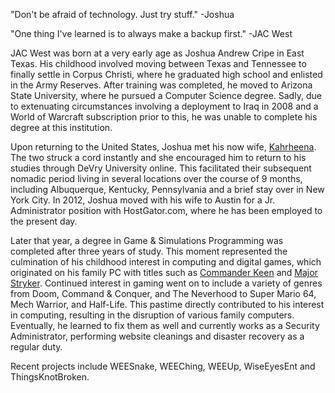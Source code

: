 <html><body><p>"Don't be afraid of technology. Just try stuff."
-Joshua

"One thing I've learned is to always make a backup first."
-JAC West

JAC West was born at a very early age as Joshua Andrew Cripe in East Texas. His childhood involved moving between Texas and Tennessee to finally settle in Corpus Christi, where he graduated high school and enlisted in the Army Reserves. After training was completed, he moved to Arizona State University, where he pursued a Computer Science degree. Sadly, due to extenuating circumstances involving a deployment to Iraq in 2008 and a World of Warcraft subscription prior to this, he was unable to complete his degree at this institution.

Upon returning to the United States, Joshua met his now wife, <a title="ThingsKnotBroken by Kahrheena" href="http://thingsknotbroken.com">Kahrheena</a>. The two struck a cord instantly and she encouraged him to return to his studies through DeVry University online. This facilitated their subsequent nomadic period living in several locations over the course of 9 months, including Albuquerque, Kentucky, Pennsylvania and a brief stay over in New York City. In 2012, Joshua moved with his wife to Austin for a Jr. Administrator position with HostGator.com, where he has been employed to the present day.

Later that year, a degree in Game &amp; Simulations Programming was completed after three years of study. This moment represented the culmination of his childhood interest in computing and digital games, which originated on his family PC with titles such as <a title="Commander Keen: Goodbye Galaxy via RGB Classic Games" href="https://www.classicdosgames.com/online/4keen.html" target="_blank">Commander Keen</a> and <a title="Major Styker via RGB Classic Games" href="https://www.classicdosgames.com/online/strykerfw.html" target="_blank">Major Stryker</a>. Continued interest in gaming went on to include a variety of genres from Doom, Command &amp; Conquer, and The Neverhood to Super Mario 64, Mech Warrior, and Half-Life. This pastime directly contributed to his interest in computing, resulting in the disruption of various family computers. Eventually, he learned to fix them as well and currently works as a Security Administrator, performing website cleanings and disaster recovery as a regular duty.

Recent projects include WEESnake, WEEChing, WEEUp, WiseEyesEnt and ThingsKnotBroken.</p></body></html>
